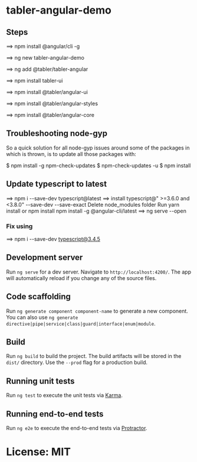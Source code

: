 # tabler-angular-demo


## Steps
==> npm install @angular/cli -g

==> ng new tabler-angular-demo

==> ng add @tabler/tabler-angular

==> npm install tabler-ui

==> npm install @tabler/angular-ui

==> npm install @tabler/angular-styles

==> npm install @tabler/angular-core


## Troubleshooting node-gyp

So a quick solution for all node-gyp issues around some of the packages in which is thrown, is to update all those packages with:

$ npm install -g npm-check-updates
$ npm-check-updates -u
$ npm install

## Update typescript to latest



==> npm i --save-dev typescript@latest
==> install typescript@" >=3.6.0 and <3.8.0" --save-dev --save-exact
Delete node_modules folder
Run yarn install or npm install
npm install -g @angular-cli/latest
==> ng serve --open 

### Fix using 

==> npm i --save-dev typescript@3.4.5

## Development server

Run `ng serve` for a dev server. Navigate to `http://localhost:4200/`. The app will automatically reload if you change any of the source files.

## Code scaffolding

Run `ng generate component component-name` to generate a new component. You can also use `ng generate directive|pipe|service|class|guard|interface|enum|module`.

## Build

Run `ng build` to build the project. The build artifacts will be stored in the `dist/` directory. Use the `--prod` flag for a production build.

## Running unit tests

Run `ng test` to execute the unit tests via [Karma](https://karma-runner.github.io).

## Running end-to-end tests

Run `ng e2e` to execute the end-to-end tests via [Protractor](http://www.protractortest.org/).


# License: MIT